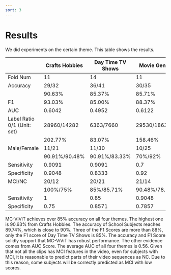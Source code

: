 ```yaml
---
sort: 3
---
```


# Results

We did experiments on the certain theme. This table shows the results.

|                             | Crafts Hobbies | Day Time TV Shows | Movie Genres  | School Subjects |
|-----------------------------|----------------|-------------------|---------------|-----------------|
| Fold Num                    | 11             | 14                | 11            | 13              |
| Accuracy                    | 29/32          | 36/41             | 30/35         | 35/39           |
|                             | 90.63%         | 85.37%            | 85.71%        | 89.74%          |
| F1                          | 93.03%         | 85.00%            | 88.37%        | 90.47%          |
| AUC                         | 0.6042         | 0.4952            | 0.6122        | 0.5294          |
| Label Ratio 0/1 (Unit: set) | 28960/14282    | 6363/7660         | 29530/18636   | 25506/24367     |
|                             | 202.77%        | 83.07%            | 158.46%       | 104.7%          |
| Male/Female                 | 11/21          | 11/30             | 10/25         | 11/28           |
|                             | 90.91%/90.48%  | 90.91%/83.33%     | 70%/92%       | 81.82%/92.86%   |
| Sensitivity                 | 0.9091         | 0.9091            | 0.7           | 0.8182          |
| Specificity                 | 0.9048         | 0.8333            | 0.92          | 0.9286          |
| MCI/NC                      | 20/12          | 20/21             | 21/14         | 22/17           |
|                             | 100%/75%       | 85%/85.71%        | 90.48%/78.57% | 86.36%/94.12%   |
| Sensitivity                 | 1              | 0.85              | 0.9048        | 0.8636          |
| Specificity                 | 0.75           | 0.8571            | 0.7857        | 0.9412          |

MC-ViViT achieves over 85% accuracy on all four themes. The highest one is 90.63% from Crafts Hobbies. 
The accuracy of School Subjects reaches 89.74%, which is close to 90%. 
Three of the F1 Scores are more than 88%, only the F1 score of Day Time TV Shows is 85%. 
The accuracy and F1 Score solidly support that MC-ViViT has robust performance. 
The other evidence comes from AUC Score. The average AUC of all four themes is 0.56. 
Given that not all the clips has MCI features in the video, even for subjects with MCI, it is reasonable to predict parts 
of their video sequences as NC. 
Due to this reason, some subjects will be correctly predicted as MCI with low scores.